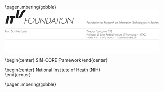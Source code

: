 \pagenumbering{gobble}
![cover image](cover_img.png)

\begin{center}
SIM-CORE Framework
\end{center}

\begin{center}
National Institute of Heath (NIH)  
\end{center}




\pagenumbering{gobble}


# <title>
